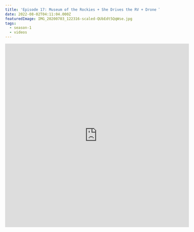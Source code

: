 ```yaml
---
title: 'Episode 17: Museum of the Rockies + She Drives the RV + Drone Testing'
date: 2022-08-02T04:11:04.000Z
featuredImage: IMG_20200703_122316-scaled-QUbEdt5QqWse.jpg
tags:
  - season-1
  - videos
---
```

<iframe  allowfullscreen="true" title="Museum of the Rockies + She Drives the RV + Drone Testing | Episode 17 | Full Time RV Travels" width="600" height="600" src="https://www.youtube.com/embed/MuJvk58P0Og?feature=oembed&amp;color=red&amp;rel=1&amp;controls=1&amp;fs=1&amp;iv_load_policy=0&amp;autoplay=0&amp;modestbranding=0&amp;cc_load_policy=0&amp;playsinline=1" frameborder="0" allow="accelerometer; encrypted-media;accelerometer;autoplay;clipboard-write;gyroscope;picture-in-picture clipboard-write; encrypted-media; gyroscope; picture-in-picture; web-share" referrerpolicy="strict-origin-when-cross-origin"></iframe>

